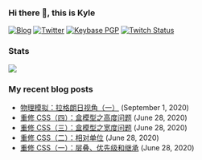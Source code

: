 ### Hi there 👋, this is Kyle

[![Blog](https://img.shields.io/badge/blog-Skyward-green?logo=Ghost&logoWidth=10&logoColor=ffffff)](https://skyward.moe)
[![Twitter](https://img.shields.io/badge/dynamic/json?logo=twitter&label=Twitter&labelColor=282c34&suffix=+followers&color=1da1f2&query=%24.data.totalSubs&url=https%3A%2F%2Fapi.spencerwoo.com%2Fsubstats%2F%3Fsource%3Dtwitter%26queryKey%3Dskywardpixel&longCache=true)](https://twitter.com/skywardpixel)
[![Keybase PGP](https://img.shields.io/keybase/pgp/kyleyan)](https://keybase.io/kyleyan)
[![Twitch Status](https://img.shields.io/twitch/status/skywardpixel)](https://www.twitch.tv/skywardpixel)

### Stats

<a href="https://github.com/anuraghazra/github-readme-stats">
  <img align="center" src="https://github-readme-stats.vercel.app/api/top-langs/?username=kaichengyan" />
</a>

### My recent blog posts

* [物理模拟：拉格朗日视角（一）](https://skyward.moe/pba-lagrangian-1/) (September 1, 2020)
* [重修 CSS（四）：盒模型之高度问题](https://skyward.moe/css-04-box-model-height/) (June 28, 2020)
* [重修 CSS（三）：盒模型之宽度问题](https://skyward.moe/css-03-box-model-width/) (June 28, 2020)
* [重修 CSS（二）：相对单位](https://skyward.moe/css-02-relative-units/) (June 28, 2020)
* [重修 CSS（一）：层叠、优先级和继承](https://skyward.moe/css-01-cascade-priority-inheritance/) (June 28, 2020)
